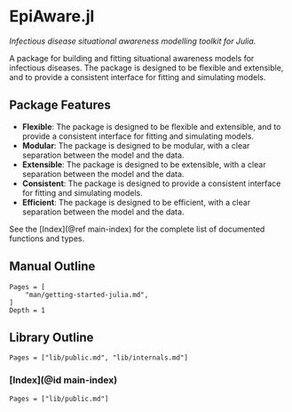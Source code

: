 # EpiAware.jl

*Infectious disease situational awareness modelling toolkit for Julia.*

A package for building and fitting situational awareness models for infectious diseases. The package is designed to be flexible and extensible, and to provide a consistent interface for fitting and simulating models.

## Package Features

- **Flexible**: The package is designed to be flexible and extensible, and to provide a consistent interface for fitting and simulating models.
- **Modular**: The package is designed to be modular, with a clear separation between the model and the data.
- **Extensible**: The package is designed to be extensible, with a clear separation between the model and the data.
- **Consistent**: The package is designed to provide a consistent interface for fitting and simulating models.
- **Efficient**: The package is designed to be efficient, with a clear separation between the model and the data.

See the [Index](@ref main-index) for the complete list of documented functions and types.

## Manual Outline

```@contents
Pages = [
    "man/getting-started-julia.md",
]
Depth = 1
```

## Library Outline

```@contents
Pages = ["lib/public.md", "lib/internals.md"]
```

### [Index](@id main-index)

```@index
Pages = ["lib/public.md"]
```
